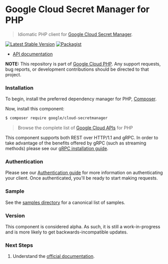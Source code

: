 # Google Cloud Secret Manager for PHP

> Idiomatic PHP client for [Google Cloud Secret Manager](https://cloud.google.com/secret-mananger).

[![Latest Stable Version](https://poser.pugx.org/google/cloud-secretmanager/v/stable)](https://packagist.org/packages/google/cloud-secretmanager) [![Packagist](https://img.shields.io/packagist/dm/google/cloud-secretmanager.svg)](https://packagist.org/packages/google/cloud-secretmanager)

* [API documentation](https://cloud.google.com/php/docs/reference/cloud-secretmanager/latest)

**NOTE:** This repository is part of [Google Cloud PHP](https://github.com/googleapis/google-cloud-php). Any
support requests, bug reports, or development contributions should be directed to
that project.

### Installation

To begin, install the preferred dependency manager for PHP, [Composer](https://getcomposer.org/).

Now, install this component:

```sh
$ composer require google/cloud-secretmanager
```

> Browse the complete list of [Google Cloud APIs](https://cloud.google.com/php/docs/reference)
> for PHP

This component supports both REST over HTTP/1.1 and gRPC. In order to take advantage of the benefits
offered by gRPC (such as streaming methods) please see our
[gRPC installation guide](https://cloud.google.com/php/grpc).

### Authentication

Please see our [Authentication guide](https://github.com/googleapis/google-cloud-php/blob/main/AUTHENTICATION.md) for more information
on authenticating your client. Once authenticated, you'll be ready to start making requests.

### Sample

See the [samples directory](samples/) for a canonical list of samples.

### Version

This component is considered alpha. As such, it is still a work-in-progress and is more likely to get backwards-incompatible updates.

### Next Steps

1. Understand the [official documentation](https://cloud.google.com/secret-manager/docs/reference/rest/).
